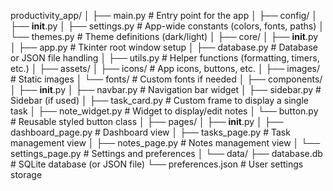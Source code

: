 productivity_app/
│
├── main.py                        # Entry point for the app
│
├── config/
│   ├── __init__.py
│   ├── settings.py                 # App-wide constants (colors, fonts, paths)
│   └── themes.py                   # Theme definitions (dark/light)
│
├── core/
│   ├── __init__.py
│   ├── app.py                      # Tkinter root window setup
│   ├── database.py                 # Database or JSON file handling
│   ├── utils.py                    # Helper functions (formatting, timers, etc.)
│
├── assets/
│   ├── icons/                      # App icons, buttons, etc.
│   ├── images/                     # Static images
│   └── fonts/                      # Custom fonts if needed
│
├── components/
│   ├── __init__.py
│   ├── navbar.py                   # Navigation bar widget
│   ├── sidebar.py                  # Sidebar (if used)
│   ├── task_card.py                # Custom frame to display a single task
│   ├── note_widget.py              # Widget to display/edit notes
│   └── button.py                   # Reusable styled button class
│
├── pages/
│   ├── __init__.py
│   ├── dashboard_page.py           # Dashboard view
│   ├── tasks_page.py               # Task management view
│   ├── notes_page.py               # Notes management view
│   └── settings_page.py            # Settings and preferences
│
└── data/
    ├── database.db                 # SQLite database (or JSON file)
    └── preferences.json            # User settings storage
